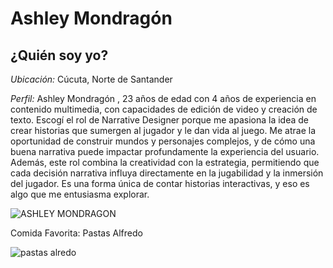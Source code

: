 # Ashley Mondragón
## ¿Quién soy yo?
*Ubicación:* Cúcuta, Norte de Santander

*Perfil:* Ashley Mondragón , 23 años de edad con 4 años de experiencia en contenido multimedia, con capacidades de edición de video y creación de texto. 
Escogí el rol de Narrative Designer porque me apasiona la idea de crear historias que sumergen al jugador y le dan vida al juego. Me atrae la oportunidad de construir mundos y personajes complejos, y de cómo una buena narrativa puede impactar profundamente la experiencia del usuario. Además, este rol combina la creatividad con la estrategia, permitiendo que cada decisión narrativa influya directamente en la jugabilidad y la inmersión del jugador. Es una forma única de contar historias interactivas, y eso es algo que me entusiasma explorar.

![ASHLEY MONDRAGON](https://github.com/user-attachments/assets/b047e006-2e77-4750-8287-369495d23cb1)

Comida Favorita: Pastas Alfredo

![pastas alredo](https://github.com/user-attachments/assets/4b9b8de6-5359-42f4-a406-762ac2cf05f1)
